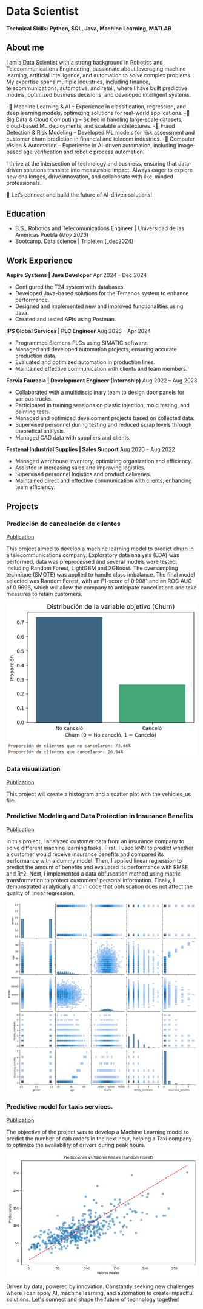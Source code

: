 # Data Scientist

#### Technical Skills: Python, SQL, Java, Machine Learning, MATLAB

## About me
I am a Data Scientist with a strong background in Robotics and Telecommunications Engineering, passionate about leveraging machine learning, artificial intelligence, and automation to solve complex problems. My expertise spans multiple industries, including finance, telecommunications, automotive, and retail, where I have built predictive models, optimized business decisions, and developed intelligent systems.

-🔹 Machine Learning & AI – Experience in classification, regression, and deep learning models, optimizing solutions for real-world applications.
-🔹 Big Data & Cloud Computing – Skilled in handling large-scale datasets, cloud-based ML deployments, and scalable architectures.
-🔹 Fraud Detection & Risk Modeling – Developed ML models for risk assessment and customer churn prediction in financial and telecom industries.
-🔹 Computer Vision & Automation – Experience in AI-driven automation, including image-based age verification and robotic process automation.

I thrive at the intersection of technology and business, ensuring that data-driven solutions translate into measurable impact. Always eager to explore new challenges, drive innovation, and collaborate with like-minded professionals.

📩 Let’s connect and build the future of AI-driven solutions!


## Education 			        		
- B.S., Robotics and Telecomunications Engineer | Universidad de las Américas Puebla (_May 2023_)
- Bootcamp. Data science | Tripleten (_dec2024)

## Work Experience
**Aspire Systems | Java Developer**
Apr 2024 – Dec 2024
-	Configured the T24 system with databases.
-	Developed Java-based solutions for the Temenos system to enhance performance.
-	Designed and implemented new and improved functionalities using Java.
-	Created and tested APIs using Postman.

**IPS Global Services | PLC Engineer**
Aug 2023 – Apr 2024
-	Programmed Siemens PLCs using SIMATIC software.
-	Managed and developed automation projects, ensuring accurate production data.
-	Evaluated and optimized automation in production lines.
-	Maintained effective communication with clients and team members.

**Forvia Faurecia | Development Engineer (Internship)**
Aug 2022 – Aug 2023
-	Collaborated with a multidisciplinary team to design door panels for various trucks.
-	Participated in training sessions on plastic injection, mold testing, and painting tests.
-	Managed and optimized development projects based on collected data.
-	Supervised personnel during testing and reduced scrap levels through theoretical analysis.
-	Managed CAD data with suppliers and clients.

**Fastenal Industrial Supplies | Sales Support**
Aug 2020 – Aug 2022
-	Managed warehouse inventory, optimizing organization and efficiency.
-	Assisted in increasing sales and improving logistics.
-	Supervised personnel logistics and product deliveries.
-	Maintained direct and effective communication with clients, enhancing team efficiency.

## Projects
### Predicción de cancelación de clientes
[Publication](https://github.com/ncb27/proyecto_final.git)

This project aimed to develop a machine learning model to predict churn in a telecommunications company. Exploratory data analysis (EDA) was performed, data was preprocessed and several models were tested, including Random Forest, LightGBM and XGBoost. The oversampling technique (SMOTE) was applied to handle class imbalance. The final model selected was Random Forest, with an F1-score of 0.9081 and an ROC AUC of 0.9696, which will allow the company to anticipate cancellations and take measures to retain customers. 

![PROPORCIÓN DE CLIENTES CANCELADOS](/PROYECTO_FINAL.png)

### Data visualization 
[Publication](https://proyect-b685.onrender.com)

This project will create a histogram and a scatter plot with the vehicles_us file.

### Predictive Modeling and Data Protection in Insurance Benefits
[Publication](https://github.com/ncb27/Modelado-Predictivo-y-Protecci-n-de-Datos-en-Prestaciones-de-Seguro.git)

In this project, I analyzed customer data from an insurance company to solve different machine learning tasks. First, I used kNN to predict whether a customer would receive insurance benefits and compared its performance with a dummy model. Then, I applied linear regression to predict the amount of benefits and evaluated its performance with RMSE and R^2. Next, I implemented a data obfuscation method using matrix transformation to protect customers' personal information. Finally, I demonstrated analytically and in code that obfuscation does not affect the quality of linear regression.

![PROPORCIÓN DE CLIENTES CANCELADOS](/analisis.png)

### Predictive model for taxis services.
[Publication](https://github.com/ncb27/Predicci-n-pedidos-de-taxis.git)

The objective of the project was to develop a Machine Learning model to predict the number of cab orders in the next hour, helping a Taxi company to optimize the availability of drivers during peak hours.

![taxis](/preditaxis.png)


Driven by data, powered by innovation. Constantly seeking new challenges where I can apply AI, machine learning, and automation to create impactful solutions. Let's connect and shape the future of technology together!

